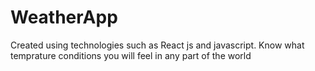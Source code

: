 # WeatherApp
Created using technologies such as React js and javascript.
Know what temprature  conditions you will feel in any part of the world
